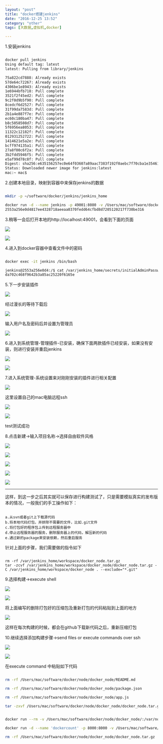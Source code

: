 ```yaml
---
layout: "post"
title: "docker搭建jenkins"
date: "2016-12-25 13:52"
category: "other"
tags: [大数据,虚拟机,docker]

---
```



1.安装jenkins  			

```bash

docker pull jenkins
Using default tag: latest
latest: Pulling from library/jenkins

75a822cd7888: Already exists
57de64c72267: Already exists
4306be1e8943: Already exists
1e6944bfb718: Pull complete
3521f2f45ed2: Pull complete
9c2f0d9b5f90: Pull complete
8cedcf6d2527: Pull complete
31f99da7583d: Pull complete
2b1a4e887f7e: Pull complete
ec60c180ba47: Pull complete
b8c5058508d7: Pull complete
5f6956ea8053: Pull complete
11322c12182f: Pull complete
012931252722: Pull complete
1414621e5a2e: Pull complete
bcff974135a1: Pull complete
27a8f00c6f2a: Pull complete
3b2fdd5946f5: Pull complete
e5af99d78c8f: Pull complete
Digest: sha256:e635156257ec0e64f03607a89aac7383f192f0aebc7f70cba1e35461b76c1fad
Status: Downloaded newer image for jenkins:latest
mac:~ mac$

```


2.创建本地目录，映射到容器中来保存jenkins的数据  		

```bash

mkdir -p ~/software/docker/jenkins/jenkins_home

docker run -d --name jenkins -p 49001:8080 -v /Users/mac/software/docker/jenkins/jenkins_home:/var/jenkins_home jenkins
2553a256e0d4817ee4328718aeeaa0370fedd64cfbd8d7205120217f730be316


```

3.稍等一会后打开本地的http://localhost:49001，会看到下面的页面  	

![](../assets/2016/12/2016-12-25_21-22-31.png)

![](../assets/2016/12/2016-12-25_21-32-04.png)

4.进入到docker容器中查看文件中的密码 		

```bash

docker exec -it jenkins /bin/bash

jenkins@2553a256e0d4:/$ cat /var/jenkins_home/secrets/initialAdminPassword
da702c468f9642b3a85ac25220f6165e

```

5.下一步安装插件  	


![](../assets/2016/12/2016-12-25_21-37-09.png)

经过漫长的等待下载后 		

![](../assets/2016/12/2016-12-26_08-37-12.png)

输入用户名及密码后并设置为管理员		

![](../assets/2016/12/2016-12-26_08-38-12.png)

6.进入到系统管理-管理插件-已安装，确保下面两款插件已经安装，如果没有安装，则进行安装并重启jenkins 		

![](../assets/2016/12/2016-12-26_08-47-19.png)

![](../assets/2016/12/2016-12-26_08-48-08.png)

7.进入系统管理-系统设置来对刚刚安装的插件进行相关配置  	


![](../assets/2016/12/2016-12-26_08-50-43.png)

这里设置自己的mac电脑远程ssh 		

![](../assets/2016/12/2016-12-26_19-33-44.png)

![](../assets/2016/12/2016-12-26_19-34-55.png)

test测试成功	


8.点击新建->输入项目名称->选择自由软件风格  	

![](../assets/2016/12/2016-12-26_19-37-39.png)

![](../assets/2016/12/2016-12-26_19-42-26.png)

![](../assets/2016/12/2016-12-26_19-43-19.png)

![](../assets/2016/12/2016-12-26_19-44-33.png)

![](../assets/2016/12/2016-12-26_19-46-07.png)

------

这样，到这一步之后其实就可以保存进行构建测试了，只是需要模拟真实的发布版本的情况，一般我们的手工操作如下：		


```

a.从svn或者git上下载源代码 		
b.将本地代码打包，并排除不需要的文件，比如.git文件  		
c.将打包好的程序包上传到远程服务器中  	
d.停止远程服务器的服务，删除服务器上的代码，解压新的代码 	
e.通过新的package来安装依赖，然后重启服务  

```

针对上面的步骤，我们需要做的指令如下  	

```

rm -rf /var/jenkins_home/workspace/docker_node.tar.gz
tar -zcvf /var/jenkins_home/workspace/docker_node/docker_node.tar.gz -C /var/jenkins_home/workspace/docker_node . --exclude="*.git"

```

9.选择构建->execute shell		

![](../assets/2016/12/2016-12-26_19-48-05.png)

![](../assets/2016/12/2016-12-26_19-51-05.png)

将上面编写的删除打包好的压缩包及重新打包的代码粘贴到上面的地方 	 	

![](../assets/2016/12/2016-12-27_22-25-54.png)

这样在每次构建的时候，都会在github下载新代码之后，重新压缩打包  	

10.继续选择添加构建步骤->send files or execute commands over ssh 	

![](../assets/2016/12/2016-12-27_21-10-59.png)

![](../assets/2016/12/2016-12-27_22-22-09.png)

在execute  command 中粘贴如下代码 	

```bash

rm -rf /Users/mac/software/docker/node/docker_node/README.md

rm -rf /Users/mac/software/docker/node/docker_node/package.json

rm -rf /Users/mac/software/docker/node/docker_node/app.js

tar -zxvf /Users/mac/software/docker/node/docker_node/docker_node.tar.gz -C /Users/mac/software/docker/node/docker_node


docker run --rm -v /Users/mac/software/docker/node/docker_node/:/var/node/docker_node -w /var/node/docker_node/ nodecnpm cnpm install

docker run -d --name 'dockercount' -p 8000:8000 -v /Users/mac/software/docker/node/docker_node:/var/node/docker_node --link redis-server:redis -w /var/node/docker_node cnpm node app.js

rm -rf /Users/mac/software/docker/node/docker_node/docker_node.tar.gz

```

